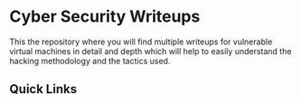 # Cyber Security Writeups

This the repository where you will find multiple writeups for vulnerable virtual machines in detail and depth which will help to easily understand the hacking methodology and the tactics used.

## Quick Links

